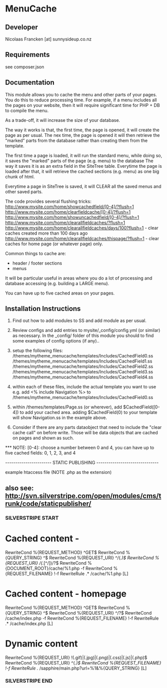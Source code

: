 
MenuCache
================================================================================

Developer
-----------------------------------------------
Nicolaas Francken [at] sunnysideup.co.nz

Requirements
-----------------------------------------------
see composer.json

Documentation
-----------------------------------------------
This module allows you to cache the menu and other parts
of your pages. You do this to reduce processing time. For example,
if a menu includes all the pages on your website, then it will
require significant time for PHP + DB to compile the menu.

As a trade-off, it will increase the size of your database.

The way it works is that, the first time, the page is opened,
it will create the page as per usual.  The nex time, the page
is opened it will then retrieve the "marked" parts from the database
rather than creating them from the template.

The first time a page is loaded, it will run the standard menu,
while doing so, it saves the "marked" parts of the page (e.g. menu) to the database
The way it saves it is as an extra field in the SiteTree table.
Everytime the page is loaded after that, it will retrieve
the cached sections (e.g. menu) as one big chunk of html.

Everytime a page in SiteTree is saved, it will CLEAR all the
saved menus and other saved parts.

The code provides several flushing tricks:
http://www.mysite.com/home/showcachedfield/[0-4]/?flush=1
http://www.mysite.com/home/clearfieldcache/[0-4]/?flush=1
http://www.mysite.com/home/showuncachedfield/[0-4]/?flush=1
http://www.mysite.com/home/clearallfieldcaches/?flush=1
http://www.mysite.com/home/clearallfieldcaches/days/100?flush=1 - clear caches created more than 100 days ago
http://www.mysite.com/home/clearallfieldcaches/thispage/?flush=1 - clear caches for home page (or whatever page) only.

Common things to cache are:
* header / footer sections
* menus

It will be particular useful in areas where you do
a lot of processing and database accessing (e.g.
building a LARGE menu).

You can have up to five cached areas on your pages.

Installation Instructions
-----------------------------------------------
1. Find out how to add modules to SS and add module as per usual.

2. Review configs and add entries to mysite/_config/config.yml
(or similar) as necessary.
In the _config/ folder of this module
you should to find some examples of config options (if any)..

3. setup the following files:
/themes/mytheme_menucache/templates/Includes/CachedField0.ss
/themes/mytheme_menucache/templates/Includes/CachedField1.ss
/themes/mytheme_menucache/templates/Includes/CachedField2.ss
/themes/mytheme_menucache/templates/Includes/CachedField3.ss
/themes/mytheme_menucache/templates/Includes/CachedField4.ss

4. within each of these files, include the actual template you want to use
e.g. add <% include Navigation %> to
/themes/mytheme_menucache/templates/Includes/CachedField0.ss

5. within /themes/templates/Page.ss (or wherever), add
$CachedField([0-4]) to add your cached area.
adding $CachedField(0) to your template will show
Navigation.ss in the example above.

6. Consider if there are any parts dataobject that need to include
the "clear cache call" on before write. Those will be data objects
that are cached on pages and shown as such.

*** NOTE: [0-4]: choose a number between 0 and 4, you can have up to
five cached fields: 0, 1, 2, 3, and 4

----------------------- STATIC PUBLISHING -------------------------------

example htaccess file (NOTE .php as the extension)

also see: http://svn.silverstripe.com/open/modules/cms/trunk/code/staticpublisher/
-----------------------------------------------

### SILVERSTRIPE START ###
# Cached content -
RewriteCond %{REQUEST_METHOD} ^GET$
RewriteCond %{QUERY_STRING} ^$
RewriteCond %{REQUEST_URI} ^/(.*)$
RewriteCond %{REQUEST_URI} /(.*[^/])/?$
RewriteCond %{DOCUMENT_ROOT}/cache/%1.php -f
RewriteCond %{REQUEST_FILENAME} !-f
RewriteRule .* /cache/%1.php [L]

# Cached content - homepage
RewriteCond %{REQUEST_METHOD} ^GET$
RewriteCond %{QUERY_STRING} ^$
RewriteCond %{REQUEST_URI} ^/?$
RewriteCond /cache/index.php -f
RewriteCond %{REQUEST_FILENAME} !-f
RewriteRule .* /cache/index.php [L]

# Dynamic content
RewriteCond %{REQUEST_URI} !(\.gif)|(\.jpg)|(\.png)|(\.css)|(\.js)|(\.php)$
RewriteCond %{REQUEST_URI} ^(.*)$
RewriteCond %{REQUEST_FILENAME} !-f
RewriteRule .* /sapphire/main.php?url=%1&%{QUERY_STRING} [L]
### SILVERSTRIPE END ###

